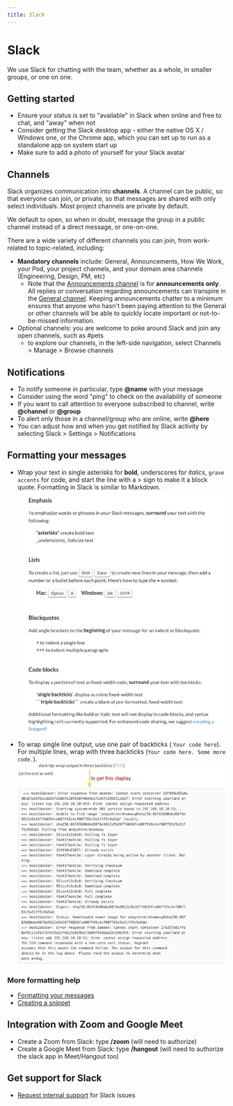 ```yaml
---
title: Slack
---
```


# Slack

We use Slack for chatting with the team, whether as a whole, in smaller groups, or one on one.

## Getting started

- Ensure your status is set to "available" in Slack when online and free to chat, and "away" when not
- Consider getting the Slack desktop app - either the native OS X / Windows one, or the Chrome app, which you can set up to run as a standalone app on system start up
- Make sure to add a photo of yourself for your Slack avatar

## Channels

Slack organizes communication into **channels**. A channel can be public, so that everyone can join, or private, so that messages are shared with only select individuals. Most project channels are private by default.

We default to open, so when in doubt, message the group in a public channel instead of a direct message, or one-on-one.

There are a wide variety of different channels you can join, from work-related to topic-related, including:

- **Mandatory channels** include: General, Announcements, How We Work, your Pod, your project channels, and your domain area channels (Engineering, Design, PM, etc)
    - Note that the [Announcements channel](https://civicactions.slack.com/messages/announcements/details/) is for **announcements only**. All replies or conversation regarding announcements can transpire in the [General channel](https://civicactions.slack.com/messages/general/). Keeping announcements chatter to a minimum ensures that anyone who hasn't been paying attention to the General or other channels will be able to quickly locate important or not-to-be-missed information.
- Optional channels: you are welcome to poke around Slack and join any open channels, such as #pets
    - to explore our channels, in the left-side navigation, select Channels > Manage > Browse channels

## Notifications

- To notify someone in particular, type **@name** with your message
- Consider using the word "ping" to check on the availability of someone
- If you want to call attention to everyone subscribed to channel, write **@channel** or **@group**
- To alert only those in a channel/group who are online, write **@here**
- You can adjust how and when you get notified by Slack activity by selecting Slack > Settings > Notifications

## Formatting your messages

- Wrap your text in single asterisks for **bold**, underscores for _italics_, `grave accents` for code, and start the line with a > sign to make it a block quote. Formatting in Slack is similar to Markdown.![Formatting in Slack](../../assets/images/slack-formatting.png "Slack Formatting")
- To wrap single line output, use one pair of backticks ( `Your code here`). For multiple lines, wrap with three backticks (`Your code here. Some more code.`). ![Wrapping code](../../assets/images/backticks.png "Wrapping code")

### More formatting help

- [Formatting your messages](https://slack.zendesk.com/hc/en-us/articles/202288908-Formatting-your-message)
- [Creating a snippet](https://slack.zendesk.com/hc/en-us/articles/204145658-Creating-a-Snippet)

## Integration with Zoom and Google Meet

- Create a Zoom from Slack: type **/zoom** (will need to authorize)
- Create a Google Meet from Slack: type **/hangout** (will need to authorize the slack app in Meet/Hangout too)

## Get support for Slack

- [Request internal support](README.md) for Slack issues
